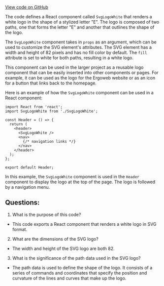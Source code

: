 [View code on GitHub](https://github.com/ergoplatform/ergoweb/components/icons/LogoWhite.js)

The code defines a React component called `SvgLogoWhite` that renders a white logo in the shape of a stylized letter "E". The logo is composed of two paths, one that forms the letter "E" and another that outlines the shape of the logo.

The `SvgLogoWhite` component takes in `props` as an argument, which can be used to customize the SVG element's attributes. The SVG element has a width and height of 82 pixels and has no fill color by default. The `fill` attribute is set to white for both paths, resulting in a white logo.

This component can be used in the larger project as a reusable logo component that can be easily inserted into other components or pages. For example, it can be used as the logo for the Ergoweb website or as an icon for a button that links back to the homepage.

Here is an example of how the `SvgLogoWhite` component can be used in a React component:

```
import React from 'react';
import SvgLogoWhite from './SvgLogoWhite';

const Header = () => {
  return (
    <header>
      <SvgLogoWhite />
      <nav>
        {/* navigation links */}
      </nav>
    </header>
  );
};

export default Header;
```

In this example, the `SvgLogoWhite` component is used in the `Header` component to display the logo at the top of the page. The logo is followed by a navigation menu.
## Questions: 
 1. What is the purpose of this code?
- This code exports a React component that renders a white logo in SVG format.

2. What are the dimensions of the SVG logo?
- The width and height of the SVG logo are both 82.

3. What is the significance of the path data used in the SVG logo?
- The path data is used to define the shape of the logo. It consists of a series of commands and coordinates that specify the position and curvature of the lines and curves that make up the logo.